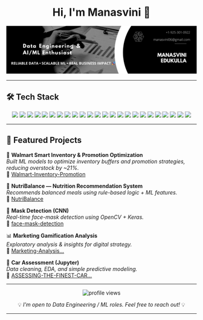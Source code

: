 <h1 align="center">Hi, I'm Manasvini 👋</h1>
<p align="center">
  <img src="https://github.com/manasvini1566/manasvini1566/blob/main/Black%20&%20White%20Modern%20Minimalist%20Data%20Analyst%20LinkedIn%20Banner%20(2).png?raw=true" alt="Manasvini | Data Engineering & AI/ML Enthusiast"/>
</p>

---

## 🛠️ Tech Stack
<p align="center">
  <!-- Programming -->
  <img src="https://img.shields.io/badge/Python-3776AB?style=for-the-badge&logo=python&logoColor=white" />
  <img src="https://img.shields.io/badge/SQL-4479A1?style=for-the-badge&logo=postgresql&logoColor=white" />
  <img src="https://img.shields.io/badge/Java-007396?style=for-the-badge&logo=java&logoColor=white" />
  <img src="https://img.shields.io/badge/JavaScript-F7DF1E?style=for-the-badge&logo=javascript&logoColor=black" />
  
  <!-- Cloud -->
  <img src="https://img.shields.io/badge/Azure-0089D6?style=for-the-badge&logo=microsoft-azure&logoColor=white" />
  <img src="https://img.shields.io/badge/AWS-FF9900?style=for-the-badge&logo=amazonaws&logoColor=white" />
  <img src="https://img.shields.io/badge/Databricks-FF3621?style=for-the-badge&logo=databricks&logoColor=white" />
  <img src="https://img.shields.io/badge/Azure%20Data%20Factory-0078D4?style=for-the-badge&logo=microsoft-azure&logoColor=white" />
  <img src="https://img.shields.io/badge/Azure%20Synapse-0089D6?style=for-the-badge&logo=azure-synapse-analytics&logoColor=white" />
  
  <!-- Databases -->
  <img src="https://img.shields.io/badge/MySQL-4479A1?style=for-the-badge&logo=mysql&logoColor=white" />
  <img src="https://img.shields.io/badge/Oracle-F80000?style=for-the-badge&logo=oracle&logoColor=white" />
  <img src="https://img.shields.io/badge/MongoDB-47A248?style=for-the-badge&logo=mongodb&logoColor=white" />
  <img src="https://img.shields.io/badge/SQL%20Server-CC2927?style=for-the-badge&logo=microsoft-sql-server&logoColor=white" />

  <!-- Data Science & ML -->
  <img src="https://img.shields.io/badge/Scikit--learn-F7931E?style=for-the-badge&logo=scikit-learn&logoColor=white" />
  <img src="https://img.shields.io/badge/Regression-02569B?style=for-the-badge" />
  <img src="https://img.shields.io/badge/Random%20Forest-006400?style=for-the-badge" />

  <!-- Visualization -->
  <img src="https://img.shields.io/badge/PowerBI-F2C811?style=for-the-badge&logo=powerbi&logoColor=black" />
  <img src="https://img.shields.io/badge/Tableau-E97627?style=for-the-badge&logo=tableau&logoColor=white" />

  <!-- Tools -->
  <img src="https://img.shields.io/badge/Apache%20Airflow-017CEE?style=for-the-badge&logo=apache-airflow&logoColor=white" />
  <img src="https://img.shields.io/badge/Informatica-EF2D5E?style=for-the-badge" />
  <img src="https://img.shields.io/badge/Talend-FF6D70?style=for-the-badge" />
  <img src="https://img.shields.io/badge/DataStage-4B8BBE?style=for-the-badge" />
  
  <!-- Version Control -->
  <img src="https://img.shields.io/badge/Git-F05032?style=for-the-badge&logo=git&logoColor=white" />
  <img src="https://img.shields.io/badge/GitHub-181717?style=for-the-badge&logo=github&logoColor=white" />
</p>

---

## 📌 Featured Projects
🛒 **Walmart Smart Inventory & Promotion Optimization**  
_Built ML models to optimize inventory buffers and promotion strategies, reducing overstock by ~21%._  
🔗 [Walmart-Inventory-Promotion](https://github.com/manasvini1566/Smart-Inventory-and-Promotion-Optimization-for-Walmart/) <!-- replace with actual repo link -->

🌟 **NutriBalance — Nutrition Recommendation System**  
_Recommends balanced meals using rule-based logic + ML features._  
🔗 [NutriBalance](https://github.com/manasvini1566/NutriBalance/) <!-- replace with actual repo link -->

🤖 **Mask Detection (CNN)**  
_Real-time face-mask detection using OpenCV + Keras._  
🔗 [face-mask-detection](https://github.com/manasvini1566/face-mask-detection/)

📊 **Marketing Gamification Analysis**  
_Exploratory analysis & insights for digital strategy._  
🔗 [Marketing-Analysis...](https://github.com/manasvini1566/Marketing-Analysis-for-the-role-of-gamification-in-digital-marketing-strategies/)

🚗 **Car Assessment (Jupyter)**  
_Data cleaning, EDA, and simple predictive modeling._  
🔗 [ASSESSING-THE-FINEST-CAR...](https://github.com/manasvini1566/ASSESSING-THE-FINEST-CAR-AT-HAYWARD-HONDA/)

---


<p align="center">
  <img src="https://komarev.com/ghpvc/?username=manasvini1566&label=Profile%20Views&color=0e75b6&style=flat" alt="profile views" />
</p>
<p align="center">
  💡 <i>I’m open to Data Engineering / ML roles. Feel free to reach out!</i> 💡
</p>

---

